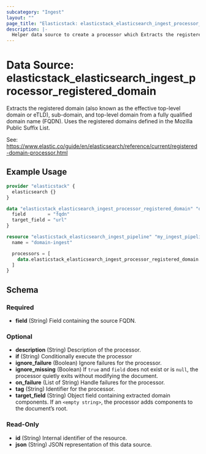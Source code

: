 ```yaml
---
subcategory: "Ingest"
layout: ""
page_title: "Elasticstack: elasticstack_elasticsearch_ingest_processor_registered_domain Data Source"
description: |-
  Helper data source to create a processor which Extracts the registered domain, sub-domain, and top-level domain from a fully qualified domain name.
---
```


# Data Source: elasticstack_elasticsearch_ingest_processor_registered_domain

Extracts the registered domain (also known as the effective top-level domain or eTLD), sub-domain, and top-level domain from a fully qualified domain name (FQDN). Uses the registered domains defined in the Mozilla Public Suffix List.

See: https://www.elastic.co/guide/en/elasticsearch/reference/current/registered-domain-processor.html


## Example Usage

```terraform
provider "elasticstack" {
  elasticsearch {}
}

data "elasticstack_elasticsearch_ingest_processor_registered_domain" "domain" {
  field        = "fqdn"
  target_field = "url"
}

resource "elasticstack_elasticsearch_ingest_pipeline" "my_ingest_pipeline" {
  name = "domain-ingest"

  processors = [
    data.elasticstack_elasticsearch_ingest_processor_registered_domain.domain.json
  ]
}
```

<!-- schema generated by tfplugindocs -->
## Schema

### Required

- **field** (String) Field containing the source FQDN.

### Optional

- **description** (String) Description of the processor.
- **if** (String) Conditionally execute the processor
- **ignore_failure** (Boolean) Ignore failures for the processor.
- **ignore_missing** (Boolean) If `true` and `field` does not exist or is `null`, the processor quietly exits without modifying the document.
- **on_failure** (List of String) Handle failures for the processor.
- **tag** (String) Identifier for the processor.
- **target_field** (String) Object field containing extracted domain components. If an `<empty string>`, the processor adds components to the document’s root.

### Read-Only

- **id** (String) Internal identifier of the resource.
- **json** (String) JSON representation of this data source.
